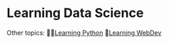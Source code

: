 # Learning Data Science

Other topics: 
🐱‍🐉[Learning Python](https://github.com/jeremy886/learn_python)
🎊[Learning WebDev](https://github.com/jeremy886/learn_webdev)
